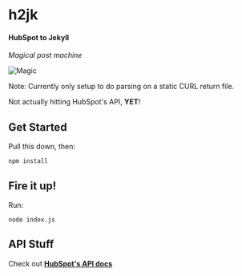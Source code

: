# h2jk

#### HubSpot to Jekyll
_Magical post machine_

![Magic](https://media.giphy.com/media/12NUbkX6p4xOO4/giphy.gif)

Note: Currently only setup to do parsing on a static CURL return file.

Not actually hitting HubSpot's API, **YET**!


## Get Started

Pull this down, then:

```
npm install
```

## Fire it up!

Run:

```
node index.js
```


## API Stuff

Check out **[HubSpot's API docs](https://developers.hubspot.com/docs/methods/blogv2/get_blog_posts)**
